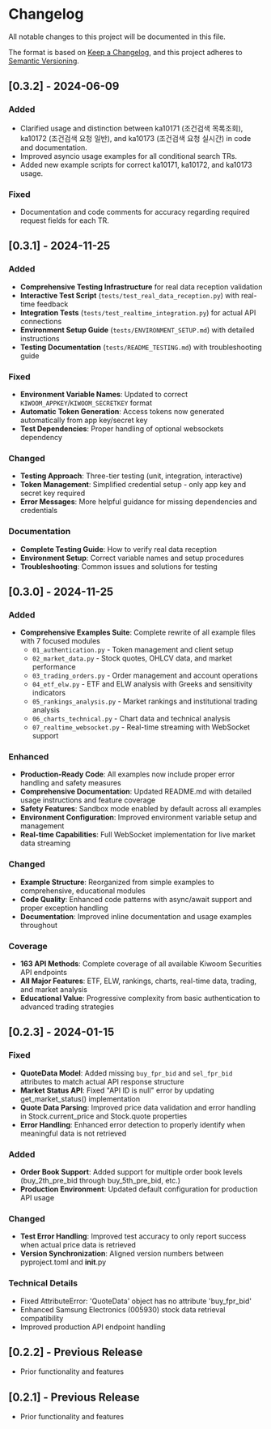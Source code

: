 # Changelog

All notable changes to this project will be documented in this file.

The format is based on [Keep a Changelog](https://keepachangelog.com/en/1.0.0/),
and this project adheres to [Semantic Versioning](https://semver.org/spec/v2.0.0.html).

## [0.3.2] - 2024-06-09
### Added
- Clarified usage and distinction between ka10171 (조건검색 목록조회), ka10172 (조건검색 요청 일반), and ka10173 (조건검색 요청 실시간) in code and documentation.
- Improved asyncio usage examples for all conditional search TRs.
- Added new example scripts for correct ka10171, ka10172, and ka10173 usage.

### Fixed
- Documentation and code comments for accuracy regarding required request fields for each TR.

## [0.3.1] - 2024-11-25

### Added
- **Comprehensive Testing Infrastructure** for real data reception validation
- **Interactive Test Script** (`tests/test_real_data_reception.py`) with real-time feedback
- **Integration Tests** (`tests/test_realtime_integration.py`) for actual API connections
- **Environment Setup Guide** (`tests/ENVIRONMENT_SETUP.md`) with detailed instructions
- **Testing Documentation** (`tests/README_TESTING.md`) with troubleshooting guide

### Fixed
- **Environment Variable Names**: Updated to correct `KIWOOM_APPKEY`/`KIWOOM_SECRETKEY` format
- **Automatic Token Generation**: Access tokens now generated automatically from app key/secret key
- **Test Dependencies**: Proper handling of optional websockets dependency

### Changed
- **Testing Approach**: Three-tier testing (unit, integration, interactive)
- **Token Management**: Simplified credential setup - only app key and secret key required
- **Error Messages**: More helpful guidance for missing dependencies and credentials

### Documentation
- **Complete Testing Guide**: How to verify real data reception
- **Environment Setup**: Correct variable names and setup procedures
- **Troubleshooting**: Common issues and solutions for testing

## [0.3.0] - 2024-11-25

### Added
- **Comprehensive Examples Suite**: Complete rewrite of all example files with 7 focused modules
  - `01_authentication.py` - Token management and client setup
  - `02_market_data.py` - Stock quotes, OHLCV data, and market performance
  - `03_trading_orders.py` - Order management and account operations
  - `04_etf_elw.py` - ETF and ELW analysis with Greeks and sensitivity indicators
  - `05_rankings_analysis.py` - Market rankings and institutional trading analysis
  - `06_charts_technical.py` - Chart data and technical analysis
  - `07_realtime_websocket.py` - Real-time streaming with WebSocket support

### Enhanced
- **Production-Ready Code**: All examples now include proper error handling and safety measures
- **Comprehensive Documentation**: Updated README.md with detailed usage instructions and feature coverage
- **Safety Features**: Sandbox mode enabled by default across all examples
- **Environment Configuration**: Improved environment variable setup and management
- **Real-time Capabilities**: Full WebSocket implementation for live market data streaming

### Changed
- **Example Structure**: Reorganized from simple examples to comprehensive, educational modules
- **Code Quality**: Enhanced code patterns with async/await support and proper exception handling
- **Documentation**: Improved inline documentation and usage examples throughout

### Coverage
- **163 API Methods**: Complete coverage of all available Kiwoom Securities API endpoints
- **All Major Features**: ETF, ELW, rankings, charts, real-time data, trading, and market analysis
- **Educational Value**: Progressive complexity from basic authentication to advanced trading strategies

## [0.2.3] - 2024-01-15

### Fixed
- **QuoteData Model**: Added missing `buy_fpr_bid` and `sel_fpr_bid` attributes to match actual API response structure
- **Market Status API**: Fixed "API ID is null" error by updating get_market_status() implementation
- **Quote Data Parsing**: Improved price data validation and error handling in Stock.current_price and Stock.quote properties
- **Error Handling**: Enhanced error detection to properly identify when meaningful data is not retrieved

### Added
- **Order Book Support**: Added support for multiple order book levels (buy_2th_pre_bid through buy_5th_pre_bid, etc.)
- **Production Environment**: Updated default configuration for production API usage

### Changed
- **Test Error Handling**: Improved test accuracy to only report success when actual price data is retrieved
- **Version Synchronization**: Aligned version numbers between pyproject.toml and __init__.py

### Technical Details
- Fixed AttributeError: 'QuoteData' object has no attribute 'buy_fpr_bid'
- Enhanced Samsung Electronics (005930) stock data retrieval compatibility
- Improved production API endpoint handling

## [0.2.2] - Previous Release
- Prior functionality and features

## [0.2.1] - Previous Release  
- Prior functionality and features 